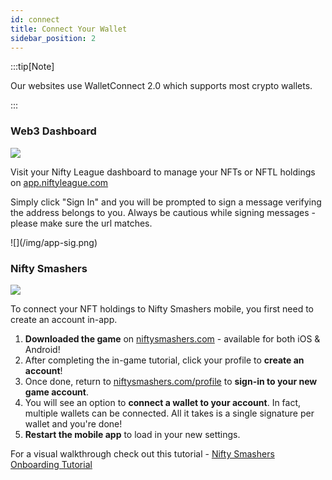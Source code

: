 ```yaml
---
id: connect
title: Connect Your Wallet
sidebar_position: 2
---
```


:::tip[Note]

Our websites use WalletConnect 2.0 which supports most crypto wallets.

:::

### Web3 Dashboard

![](/img/rentals_02.png)

Visit your Nifty League dashboard to manage your NFTs or NFTL holdings on [app.niftyleague.com](https://app.niftyleague.com/)

Simply click "Sign In" and you will be prompted to sign a message verifying the address belongs to you. Always be cautious while signing messages - please make sure the url matches.

<div style={{ maxWidth: 400, margin: 'auto' }}>![](/img/app-sig.png)</div>

### Nifty Smashers

![](/img/nifty_smashers_web.png)

To connect your NFT holdings to Nifty Smashers mobile, you first need to create an account in-app.

1. **Downloaded the game** on [niftysmashers.com](https://niftysmashers.com/) - available for both iOS & Android!
2. After completing the in-game tutorial, click your profile to **create an account**!
3. Once done, return to [niftysmashers.com/profile](https://niftysmashers.com/profile) to **sign-in to your new game account**.
4. You will see an option to **connect a wallet to your account**. In fact, multiple wallets can be connected. All it takes is a single signature per wallet and you're done!
5. **Restart the mobile app** to load in your new settings.

For a visual walkthrough check out this tutorial - [Nifty Smashers Onboarding Tutorial](https://x.com/NiftyLeague/status/1658138937699778563?s=20)
